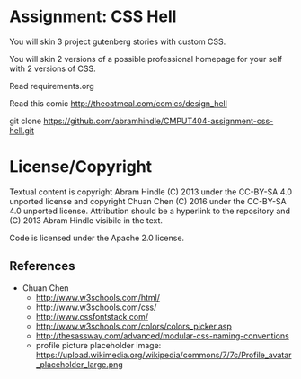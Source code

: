 Assignment: CSS Hell
====================

You will skin 3 project gutenberg stories with custom CSS.

You will skin 2 versions of a possible professional homepage for your
self with 2 versions of CSS.

Read requirements.org

Read this comic http://theoatmeal.com/comics/design_hell

git clone https://github.com/abramhindle/CMPUT404-assignment-css-hell.git

License/Copyright
=================

Textual content is copyright Abram Hindle (C) 2013 under the CC-BY-SA
4.0 unported license and copyright Chuan Chen (C) 2016 under the CC-BY-SA
4.0 unported license. Attribution should be a hyperlink to the
repository and (C) 2013 Abram Hindle visibile in the text.

Code is licensed under the Apache 2.0 license.

## References
- Chuan Chen
  - http://www.w3schools.com/html/
  - http://www.w3schools.com/css/
  - http://www.cssfontstack.com/
  - http://www.w3schools.com/colors/colors_picker.asp
  - http://thesassway.com/advanced/modular-css-naming-conventions
  - profile picture placeholder image: https://upload.wikimedia.org/wikipedia/commons/7/7c/Profile_avatar_placeholder_large.png
